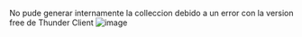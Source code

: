 No pude generar internamente la colleccion debido a un error con la version free de Thunder Client
![image](https://github.com/user-attachments/assets/2e20be88-fe1e-4259-a3b3-fe751b80c6e9)
